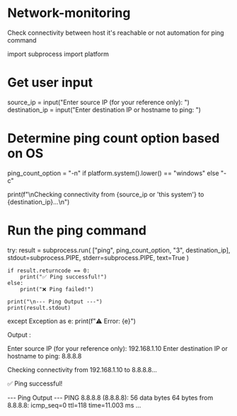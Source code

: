 # Network-monitoring
Check connectivity between host it's reachable or not
automation for ping command

import subprocess
import platform

# Get user input
source_ip = input("Enter source IP (for your reference only): ")
destination_ip = input("Enter destination IP or hostname to ping: ")

# Determine ping count option based on OS
ping_count_option = "-n" if platform.system().lower() == "windows" else "-c"

print(f"\nChecking connectivity from {source_ip or 'this system'} to {destination_ip}...\n")

# Run the ping command
try:
    result = subprocess.run(
        ["ping", ping_count_option, "3", destination_ip],
        stdout=subprocess.PIPE,
        stderr=subprocess.PIPE,
        text=True
    )

    if result.returncode == 0:
        print("✅ Ping successful!")
    else:
        print("❌ Ping failed!")

    print("\n--- Ping Output ---")
    print(result.stdout)

except Exception as e:
    print(f"⚠️ Error: {e}")

Output : 

Enter source IP (for your reference only): 192.168.1.10
Enter destination IP or hostname to ping: 8.8.8.8

Checking connectivity from 192.168.1.10 to 8.8.8.8...

✅ Ping successful!

--- Ping Output ---
PING 8.8.8.8 (8.8.8.8): 56 data bytes
64 bytes from 8.8.8.8: icmp_seq=0 ttl=118 time=11.003 ms
...
